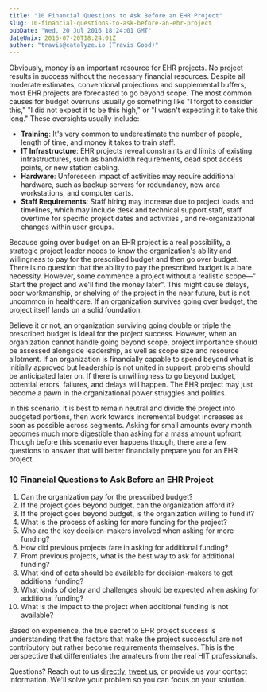 ```yaml
---
title: "10 Financial Questions to Ask Before an EHR Project"
slug: 10-financial-questions-to-ask-before-an-ehr-project
pubDate: "Wed, 20 Jul 2016 18:24:01 GMT"
dateUnix: 2016-07-20T18:24:01Z
author: "travis@catalyze.io (Travis Good)"
---
```


Obviously, money is an important resource for EHR projects. No project results in success without the necessary financial resources. Despite all moderate estimates, conventional projections and supplemental buffers, most EHR projects are forecasted to go beyond scope. The most common causes for budget overruns usually go something like "I forgot to consider this," "I did not expect it to be this high," or "I wasn't expecting it to take this long." These oversights usually include:

* **Training**: It's very common to underestimate the number of people, length of time, and money it takes to train staff.
* **IT Infrastructure**: EHR projects reveal constraints and limits of existing infrastructures, such as bandwidth requirements, dead spot access points, or new station cabling.
* **Hardware**: Unforeseen impact of activities may require additional hardware, such as backup servers for redundancy, new area workstations, and computer carts.
* **Staff Requirements**: Staff hiring may increase due to project loads and timelines, which may include desk and technical support staff, staff overtime for specific project dates and activities , and re-organizational changes within user groups.

Because going over budget on an EHR project is a real possibility, a strategic project leader needs to know the organization's ability and willingness to pay for the prescribed budget and then go over budget. There is no question that the ability to pay the prescribed budget is a bare necessity. However, some commence a project without a realistic scope—" Start the project and we'll find the money later". This might cause delays, poor workmanship, or shelving of the project in the near future, but is not uncommon in healthcare. If an organization survives going over budget, the project itself lands on a solid foundation. 

Believe it or not, an organization surviving going double or triple the prescribed budget is ideal for the project success. However, when an organization cannot handle going beyond scope, project importance should be assessed alongside leadership, as well as scope size and resource allotment. If an organization is financially capable to spend beyond what is initially approved but leadership is not united in support, problems should be anticipated later on. If there is unwillingness to go beyond budget, potential errors, failures, and delays will happen. The EHR project may just become a pawn in the organizational power struggles and politics.

In this scenario, it is best to remain neutral and divide the project into budgeted portions, then work towards incremental budget increases as soon as possible across segments. Asking for small amounts every month becomes much more digestible than asking for a mass amount upfront. Though before this scenario ever happens though, there are a few questions to answer that will better financially prepare you for an EHR project.

### 10 Financial Questions to Ask Before an EHR Project

1. Can the organization pay for the prescribed budget? 
2. If the project goes beyond budget, can the organization afford it? 
3. If the project goes beyond budget, is the organization willing to fund it?
4. What is the process of asking for more funding for the project? 
5. Who are the key decision-makers involved when asking for more funding? 
6. How did previous projects fare in asking for additional funding? 
7. From previous projects, what is the best way to ask for additional funding? 
8. What kind of data should be available for decision-makers to get additional funding? 
9. What kinds of delay and challenges should be expected when asking for additional funding?
10. What is the impact to the project when additional funding is not available?

Based on experience, the true secret to EHR project success is understanding that the factors that make the project successful are not contributory but rather become requirements themselves. This is the perspective that differentiates the amateurs from the real HIT professionals.

Questions? Reach out to us [directly][1], [tweet us][2], or provide us your contact information. We'll solve your problem so you can focus on your solution.

[1]: mailto:hello%40catalyze.io
[2]: https://twitter.com/catalyzeio
